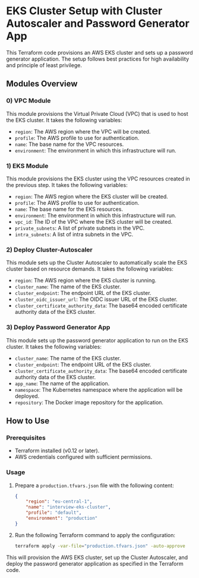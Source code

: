 # EKS Cluster Setup with Cluster Autoscaler and Password Generator App

This Terraform code provisions an AWS EKS cluster and sets up a password generator application. The setup follows best practices for high availability and principle of least privilege.

## Modules Overview

### 0) VPC Module
This module provisions the Virtual Private Cloud (VPC) that is used to host the EKS cluster. It takes the following variables:
- `region`: The AWS region where the VPC will be created.
- `profile`: The AWS profile to use for authentication.
- `name`: The base name for the VPC resources.
- `environment`: The environment in which this infrastructure will run.

### 1) EKS Module
This module provisions the EKS cluster using the VPC resources created in the previous step. It takes the following variables:
- `region`: The AWS region where the EKS cluster will be created.
- `profile`: The AWS profile to use for authentication.
- `name`: The base name for the EKS resources.
- `environment`: The environment in which this infrastructure will run.
- `vpc_id`: The ID of the VPC where the EKS cluster will be created.
- `private_subnets`: A list of private subnets in the VPC.
- `intra_subnets`: A list of intra subnets in the VPC.

### 2) Deploy Cluster-Autoscaler
This module sets up the Cluster Autoscaler to automatically scale the EKS cluster based on resource demands. It takes the following variables:
- `region`: The AWS region where the EKS cluster is running.
- `cluster_name`: The name of the EKS cluster.
- `cluster_endpoint`: The endpoint URL of the EKS cluster.
- `cluster_oidc_issuer_url`: The OIDC issuer URL of the EKS cluster.
- `cluster_certificate_authority_data`: The base64 encoded certificate authority data of the EKS cluster.

### 3) Deploy Password Generator App
This module sets up the password generator application to run on the EKS cluster. It takes the following variables:
- `cluster_name`: The name of the EKS cluster.
- `cluster_endpoint`: The endpoint URL of the EKS cluster.
- `cluster_certificate_authority_data`: The base64 encoded certificate authority data of the EKS cluster.
- `app_name`: The name of the application.
- `namespace`: The Kubernetes namespace where the application will be deployed.
- `repository`: The Docker image repository for the application.

## How to Use

### Prerequisites
- Terraform installed (v0.12 or later).
- AWS credentials configured with sufficient permissions.

### Usage
1. Prepare a `production.tfvars.json` file with the following content:
    ```json
    {
        "region": "eu-central-1",
        "name": "interview-eks-cluster",
        "profile": "default",
        "environment": "production"
    }
    ```
2. Run the following Terraform command to apply the configuration:
    ```bash
    terraform apply -var-file="production.tfvars.json" -auto-approve
    ```

This will provision the AWS EKS cluster, set up the Cluster Autoscaler, and deploy the password generator application as specified in the Terraform code.
